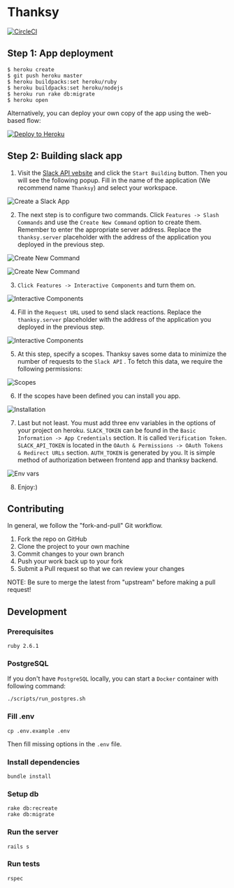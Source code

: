 # Thanksy

[![CircleCI](https://circleci.com/gh/tooploox/thanksy-server/tree/master.svg?style=svg&circle-token=785972e2d5ae5f788b329e1fb5172cc2ee5a4a07)](https://circleci.com/gh/tooploox/thanksy-server/tree/master)

## Step 1: App deployment

    $ heroku create
    $ git push heroku master
    $ heroku buildpacks:set heroku/ruby
    $ heroku buildpacks:set heroku/nodejs
    $ heroku run rake db:migrate
    $ heroku open


Alternatively, you can deploy your own copy of the app using the web-based flow:

[![Deploy to Heroku](https://www.herokucdn.com/deploy/button.png)](https://heroku.com/deploy)

## Step 2: Building slack app

1. Visit the [Slack API vebsite](https://api.slack.com/) and click the `Start Building` button.
Then you will see the following popup. Fill in the name of the application (We recommend name `Thanksy`) and select your workspace.

![Create a Slack App](./instruction/step1.png)

2. The next step is to configure two commands. Click `Features -> Slash Commands` and use the `Create New Command` option to create them.
Remember to enter the appropriate server address. Replace the `thanksy.server` placeholder with the address of the application you deployed in the previous step.

![Create New Command](./instruction/step2.png)

![Create New Command](./instruction/step3.png)

3. `Click Features -> Interactive Components` and turn them on.

![Interactive Components](./instruction/step4.png)

4. Fill in the `Request URL` used to send slack reactions. Replace the `thanksy.server` placeholder with the address of the application you deployed in the previous step.

![Interactive Components](./instruction/step5.png)

5. At this step, specify a scopes. Thanksy saves some data to minimize the number of requests to the `Slack API` . To fetch this data, we require the following permissions:

![Scopes](./instruction/step6.png)

6. If the scopes have been defined you can install you app.

![Installation](./instruction/step7.png)

7. Last but not least. You must add three env variables in the options of your project on heroku. `SLACK_TOKEN` can be found in the `Basic Information -> App Credentials` section. It is called `Verification Token`. `SLACK_API_TOKEN` is located in the `OAuth & Permissions -> OAuth Tokens & Redirect URLs` section. `AUTH_TOKEN` is generated by you. It is simple method of authorization between frontend app and thanksy backend.

![Env vars](./instruction/step8.png)

8. Enjoy:) 

## Contributing

In general, we follow the "fork-and-pull" Git workflow.

1. Fork the repo on GitHub
2. Clone the project to your own machine
3. Commit changes to your own branch
4. Push your work back up to your fork
5. Submit a Pull request so that we can review your changes

NOTE: Be sure to merge the latest from "upstream" before making a pull request!

## Development

### Prerequisites

    ruby 2.6.1

### PostgreSQL

If you don't have `PostgreSQL` locally, you can start a `Docker` container with following command:

    ./scripts/run_postgres.sh

### Fill .env

    cp .env.example .env

Then fill missing options in the `.env` file.

### Install dependencies

    bundle install

### Setup db

    rake db:recreate
    rake db:migrate

### Run the server

    rails s

### Run tests

    rspec
